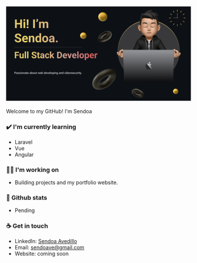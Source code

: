 <img src= "https://github.com/Sendoaa/Sendoaa/blob/main/images/Presentation_Card.png?raw=true"></img>
<br>
<br>
Welcome to my GitHub! I'm Sendoa

### ✔️ I'm currently learning
- Laravel
- Vue
- Angular

### 👩‍💻 I'm working on
- Building projects and my portfolio website.

### 💠 Github stats
- Pending

### ☕ Get in touch
- LinkedIn: <a href = "www.linkedin.com/in/sendoa-avedillo">Sendoa Avedillo</a>
- Email: sendoave@gmail.com
- Website: coming soon
